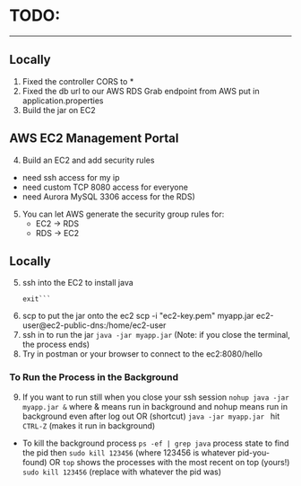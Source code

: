 # TODO:
--------
## Locally
1) Fixed the controller CORS to *
2) Fixed the db url to our AWS RDS
       Grab endpoint from AWS
       put in application.properties
3) Build the jar on EC2

## AWS EC2 Management Portal
4) Build an EC2 and add security rules
- need ssh access for my ip
- need custom TCP 8080 access for everyone
- need Aurora MySQL 3306 access for the RDS)
5) You can let AWS generate the security group rules for:
    - EC2 -> RDS
    - RDS -> EC2

## Locally
5) ssh into the EC2 to install java
    ```sudo yum install java-1.8.0-openjdk
    exit```
6) scp to put the jar onto the ec2
    scp -i "ec2-key.pem" myapp.jar ec2-user@ec2-public-dns:/home/ec2-user
7) ssh in to run the jar
    ```java -jar myapp.jar```
  (Note: if you close the terminal, the process ends)
8) Try in postman or your browser to connect to the ec2:8080/hello

### To Run the Process in the Background
9) If you want to run still when you close your ssh session
     ```nohup java -jar myapp.jar &```
where & means run in background and nohup means run in background even after log out
          OR (shortcut) ```java -jar myapp.jar ```
                        hit `CTRL-Z` (makes it run in background)

- To kill the background process
    ```ps -ef | grep java```
    process state to find the pid then
    ```sudo kill 123456``` (where 123456 is whatever pid-you-found)
        OR 
    ```top```
    shows the processes with the most recent on top (yours!)
    ```sudo kill 123456``` (replace with whatever the pid was)


